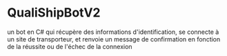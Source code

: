 # QualiShipBotV2
 un bot en C#  qui récupère des informations d'identification, se connecte à un site de transporteur, et renvoie un message de confirmation en fonction de la réussite ou de l'échec de la connexion
